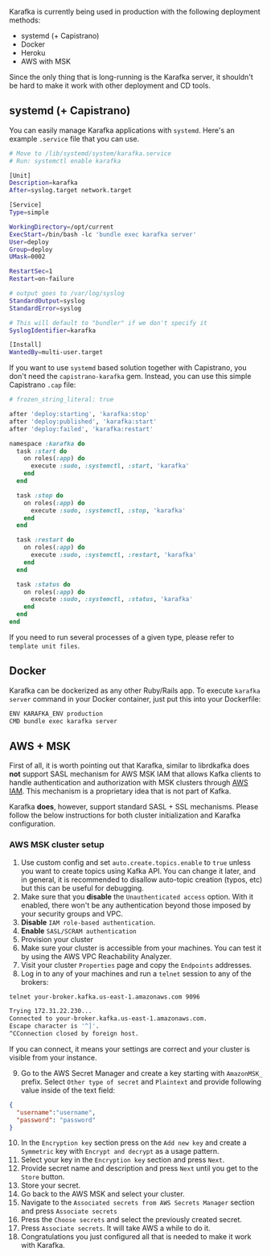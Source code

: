 Karafka is currently being used in production with the following deployment methods:

  - systemd (+ Capistrano)
  - Docker
  - Heroku
  - AWS with MSK

Since the only thing that is long-running is the Karafka server, it shouldn't be hard to make it work with other deployment and CD tools.

## systemd (+ Capistrano)

You can easily manage Karafka applications with `systemd`. Here's an example `.service` file that you can use.

```bash
# Move to /lib/systemd/system/karafka.service
# Run: systemctl enable karafka

[Unit]
Description=karafka
After=syslog.target network.target

[Service]
Type=simple

WorkingDirectory=/opt/current
ExecStart=/bin/bash -lc 'bundle exec karafka server'
User=deploy
Group=deploy
UMask=0002

RestartSec=1
Restart=on-failure

# output goes to /var/log/syslog
StandardOutput=syslog
StandardError=syslog

# This will default to "bundler" if we don't specify it
SyslogIdentifier=karafka

[Install]
WantedBy=multi-user.target
```

If you want to use `systemd` based solution together with Capistrano, you don't need the `capistrano-karafka` gem. Instead, you can use this simple Capistrano `.cap` file:

```ruby
# frozen_string_literal: true

after 'deploy:starting', 'karafka:stop'
after 'deploy:published', 'karafka:start'
after 'deploy:failed', 'karafka:restart'

namespace :karafka do
  task :start do
    on roles(:app) do
      execute :sudo, :systemctl, :start, 'karafka'
    end
  end

  task :stop do
    on roles(:app) do
      execute :sudo, :systemctl, :stop, 'karafka'
    end
  end

  task :restart do
    on roles(:app) do
      execute :sudo, :systemctl, :restart, 'karafka'
    end
  end

  task :status do
    on roles(:app) do
      execute :sudo, :systemctl, :status, 'karafka'
    end
  end
end
```

If you need to run several processes of a given type, please refer to `template unit files`.

## Docker

Karafka can be dockerized as any other Ruby/Rails app. To execute ```karafka server``` command in your Docker container, just put this into your Dockerfile:

```bash
ENV KARAFKA_ENV production
CMD bundle exec karafka server
```

## AWS + MSK

First of all, it is worth pointing out that Karafka, similar to librdkafka does **not** support SASL mechanism for AWS MSK IAM that allows Kafka clients to handle authentication and authorization with MSK clusters through [AWS IAM](https://aws.amazon.com/iam/). This mechanism is a proprietary idea that is not part of Kafka.

Karafka **does**, however, support standard SASL + SSL mechanisms. Please follow the below instructions for both cluster initialization and Karafka configuration.

### AWS MSK cluster setup

1. Use custom config and set `auto.create.topics.enable` to `true` unless you want to create topics using Kafka API. You can change it later, and in general, it is recommended to disallow auto-topic creation (typos, etc) but this can be useful for debugging.
2. Make sure that you **disable** the `Unauthenticated access` option. With it enabled, there won't be any authentication beyond those imposed by your security groups and VPC.
3. **Disable** `IAM role-based authentication`.
4. **Enable** `SASL/SCRAM authentication`
5. Provision your cluster
6. Make sure your cluster is accessible from your machines. You can test it by using the AWS VPC Reachability Analyzer.
7. Visit your cluster `Properties` page and copy the `Endpoints` addresses.
8. Log in to any of your machines and run a `telnet` session to any of the brokers:
```bash
telnet your-broker.kafka.us-east-1.amazonaws.com 9096

Trying 172.31.22.230...
Connected to your-broker.kafka.us-east-1.amazonaws.com.
Escape character is '^]'.
^CConnection closed by foreign host.
```

If you can connect, it means your settings are correct and your cluster is visible from your instance.

9. Go to the AWS Secret Manager and create a key starting with `AmazonMSK_` prefix. Select `Other type of secret` and `Plaintext` and provide following value inside of the text field:
```json
{
  "username":"username",
  "password": "password"
}
```
10. In the `Encryption key` section press on the `Add new key` and create a `Symmetric` key with `Encrypt and decrypt` as a usage pattern.
11. Select your key in the `Encryption key` section and press `Next`.
12. Provide secret name and description and press `Next` until you get to the `Store` button.
13. Store your secret.
14. Go back to the AWS MSK and select your cluster.
15. Navigate to the `Associated secrets from AWS Secrets Manager` section and press `Associate secrets`
16. Press the `Choose secrets` and select the previously created secret.
17. Press `Associate secrets`. It will take AWS a while to do it.
18. Congratulations you just configured all that is needed to make it work with Karafka.

